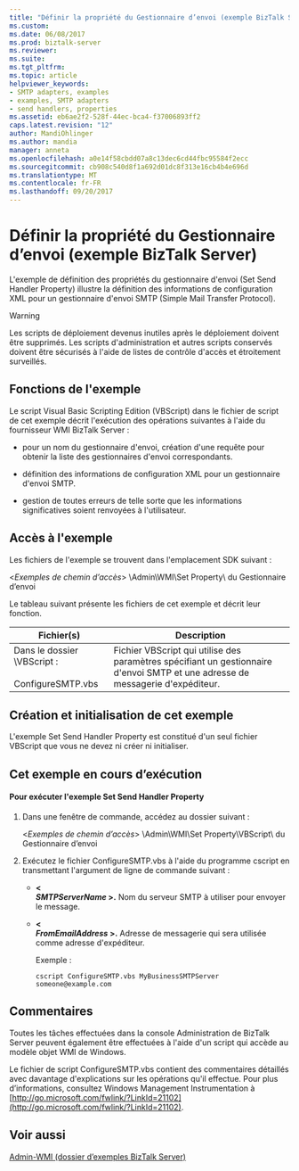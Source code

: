 ```yaml
---
title: "Définir la propriété du Gestionnaire d’envoi (exemple BizTalk Server) | Documents Microsoft"
ms.custom: 
ms.date: 06/08/2017
ms.prod: biztalk-server
ms.reviewer: 
ms.suite: 
ms.tgt_pltfrm: 
ms.topic: article
helpviewer_keywords:
- SMTP adapters, examples
- examples, SMTP adapters
- send handlers, properties
ms.assetid: eb6ae2f2-528f-44ec-bca4-f37006893ff2
caps.latest.revision: "12"
author: MandiOhlinger
ms.author: mandia
manager: anneta
ms.openlocfilehash: a0e14f58cbdd07a8c13dec6cd44fbc95584f2ecc
ms.sourcegitcommit: cb908c540d8f1a692d01dc8f313e16cb4b4e696d
ms.translationtype: MT
ms.contentlocale: fr-FR
ms.lasthandoff: 09/20/2017
---
```

# <a name="set-send-handler-property-biztalk-server-sample"></a>Définir la propriété du Gestionnaire d’envoi (exemple BizTalk Server)
L'exemple de définition des propriétés du gestionnaire d'envoi (Set Send Handler Property) illustre la définition des informations de configuration XML pour un gestionnaire d'envoi SMTP (Simple Mail Transfer Protocol).  
  
> [!WARNING]
>  Les scripts de déploiement devenus inutiles après le déploiement doivent être supprimés. Les scripts d'administration et autres scripts conservés doivent être sécurisés à l'aide de listes de contrôle d'accès et étroitement surveillés.  
  
## <a name="what-this-sample-does"></a>Fonctions de l'exemple  
 Le script Visual Basic Scripting Edition (VBScript) dans le fichier de script de cet exemple décrit l'exécution des opérations suivantes à l'aide du fournisseur WMI BizTalk Server :  
  
-   pour un nom du gestionnaire d'envoi, création d'une requête pour obtenir la liste des gestionnaires d'envoi correspondants.  
  
-   définition des informations de configuration XML pour un gestionnaire d'envoi SMTP.  
  
-   gestion de toutes erreurs de telle sorte que les informations significatives soient renvoyées à l'utilisateur.  
  
## <a name="where-to-find-this-sample"></a>Accès à l'exemple  
 Les fichiers de l'exemple se trouvent dans l'emplacement SDK suivant :  
  
 \<*Exemples de chemin d’accès*> \Admin\WMI\Set Property\ du Gestionnaire d’envoi  
  
 Le tableau suivant présente les fichiers de cet exemple et décrit leur fonction.  
  
|Fichier(s)| Description|  
|---------------|-----------------|  
|Dans le dossier \VBScript :<br /><br /> ConfigureSMTP.vbs|Fichier VBScript qui utilise des paramètres spécifiant un gestionnaire d'envoi SMTP et une adresse de messagerie d'expéditeur.|  
  
## <a name="building-and-initializing-this-sample"></a>Création et initialisation de cet exemple  
 L'exemple Set Send Handler Property est constitué d'un seul fichier VBScript que vous ne devez ni créer ni initialiser.  
  
## <a name="running-this-sample"></a>Cet exemple en cours d’exécution  
  
#### <a name="to-run-the-set-send-handler-property-sample"></a>Pour exécuter l'exemple Set Send Handler Property  
  
1.  Dans une fenêtre de commande, accédez au dossier suivant :  
  
     \<*Exemples de chemin d’accès*> \Admin\WMI\Set Property\VBScript\ du Gestionnaire d’envoi  
  
2.  Exécutez le fichier ConfigureSMTP.vbs à l'aide du programme cscript en transmettant l'argument de ligne de commande suivant :  
  
    -   **\<**   
         ***SMTPServerName* >.** Nom du serveur SMTP à utiliser pour envoyer le message.  
  
    -   **\<**   
         ***FromEmailAddress* >.** Adresse de messagerie qui sera utilisée comme adresse d'expéditeur.  
  
         Exemple :  
  
        ```  
        cscript ConfigureSMTP.vbs MyBusinessSMTPServer someone@example.com  
        ```  
  
## <a name="comments"></a>Commentaires  
 Toutes les tâches effectuées dans la console Administration de BizTalk Server peuvent également être effectuées à l'aide d'un script qui accède au modèle objet WMI de Windows.  
  
 Le fichier de script ConfigureSMTP.vbs contient des commentaires détaillés avec davantage d'explications sur les opérations qu'il effectue. Pour plus d’informations, consultez Windows Management Instrumentation à [http://go.microsoft.com/fwlink/?LinkId=21102](http://go.microsoft.com/fwlink/?LinkId=21102).  
  
## <a name="see-also"></a>Voir aussi  
 [Admin-WMI (dossier d’exemples BizTalk Server)](../core/admin-wmi-biztalk-server-samples-folder.md)